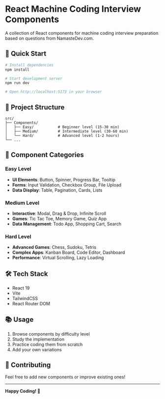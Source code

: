 # React Machine Coding Interview Components

A collection of React components for machine coding interview preparation based on questions from NamasteDev.com.

## 🚀 Quick Start

```bash
# Install dependencies
npm install

# Start development server
npm run dev

# Open http://localhost:5173 in your browser
```

## 📁 Project Structure

```
src/
├── Components/
│   ├── Easy/           # Beginner level (15-30 min)
│   ├── Medium/         # Intermediate level (30-60 min)
│   └── Hard/           # Advanced level (1-2 hours)
└── ...
```

## 🎯 Component Categories

### Easy Level

- **UI Elements**: Button, Spinner, Progress Bar, Tooltip
- **Forms**: Input Validation, Checkbox Group, File Upload
- **Data Display**: Table, Pagination, Cards, Lists

### Medium Level

- **Interactive**: Modal, Drag & Drop, Infinite Scroll
- **Games**: Tic Tac Toe, Memory Game, Quiz App
- **Data Management**: Todo App, Shopping Cart, Search

### Hard Level

- **Advanced Games**: Chess, Sudoku, Tetris
- **Complex Apps**: Kanban Board, Code Editor, Dashboard
- **Performance**: Virtual Scrolling, Lazy Loading

## 🛠 Tech Stack

- React 19
- Vite
- TailwindCSS
- React Router DOM

## 📚 Usage

1. Browse components by difficulty level
2. Study the implementation
3. Practice coding them from scratch
4. Add your own variations

## 🤝 Contributing

Feel free to add new components or improve existing ones!

---

**Happy Coding! 🚀**
